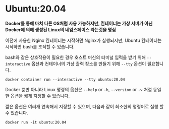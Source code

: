 # Ubuntu:20.04

**Docker를 통해 마치 다른 OS처럼 사용 가능하지만, 컨테이너는 가상 서버가 아닌 Docker에 의해 생성된 Linux의 네임스페이스 라는것을 명심**

이전에 사용한 Nginx 컨테이너는 시작하면 Nginx가 실행되지만, Ubuntu 컨테이너는 시작하면 bash를 조작할 수 있습니다.

bash와 같은 상호작용이 필요한 경우 호스트 머신의 터미널 입력을 받기 위해 `--interactive` 옵션과 컨테이너의 가상 출력 장소를 만들기 위해 `--tty` 옵션이 필요합니다.

```shell
docker container run --interactive --tty ubuntu:20.04
```
Docker 뿐만 아니라 Linux 명령의 옵션은 `--help` or `-h`, `--version` or `-v` 처럼 동일한 옵션을 짧게 지정할 수 있습니다.

짧은 옵션은 여러개 연속해서 지정할 수 있으며, 다음과 같이 최소한의 명령어로 실행 할 수 있습니다.
```shell
docker run -it ubuntu:20.04
```

